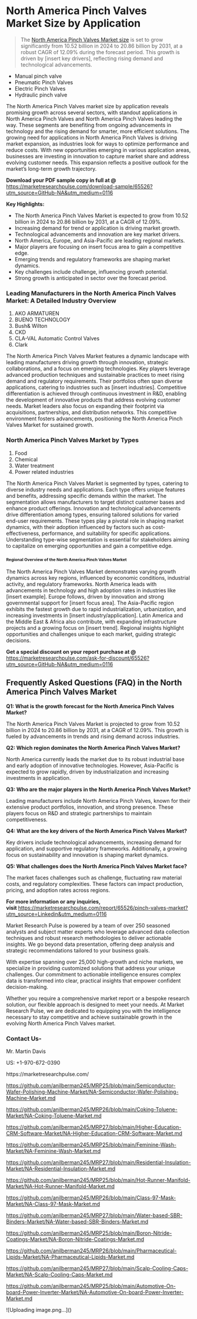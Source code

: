 <h1>North America Pinch Valves Market&nbsp;Size by Application</h1><blockquote><p>The <a href="https://marketresearchpulse.com/download-sample/65526?utm_source=GitHub-NA&amp;utm_medium=0116">North America Pinch Valves Market size</a> is set to grow significantly from 10.52 billion in 2024 to 20.86 billion by 2031, at a robust CAGR of 12.09% during the forecast period. This growth is driven by [insert key drivers], reflecting rising demand and technological advancements.</p></blockquote><ul><li>Manual pinch valve<li> Pneumatic Pinch Valves<li> Electric Pinch Valves<li> Hydraulic pinch valve</li></ul><p>The North America Pinch Valves market size by application reveals promising growth across several sectors, with standout applications in North America Pinch Valves and North America Pinch Valves leading the way. These segments are benefiting from ongoing advancements in technology and the rising demand for smarter, more efficient solutions. The growing need for applications in North America Pinch Valves is driving market expansion, as industries look for ways to optimize performance and reduce costs. With new opportunities emerging in various application areas, businesses are investing in innovation to capture market share and address evolving customer needs. This expansion reflects a positive outlook for the market’s long-term growth trajectory.</p><p><strong>Download your PDF sample copy in full at @ </strong><a href="https://marketresearchpulse.com/download-sample/65526?utm_source=GitHub-NA&amp;utm_medium=0116">https://marketresearchpulse.com/download-sample/65526?utm_source=GitHub-NA&amp;utm_medium=0116</a></p><p><strong>Key Highlights: </strong></p><ul><li>The North America Pinch Valves Market is expected to grow from 10.52 billion in 2024 to 20.86 billion by 2031, at a CAGR of 12.09%.</li><li>Increasing demand for trend or application is driving market growth.</li><li>Technological advancements and innovation are key market drivers.</li><li>North America, Europe, and Asia-Pacific are leading regional markets.</li><li>Major players are focusing on insert focus area to gain a competitive edge.</li><li>Emerging trends and regulatory frameworks are shaping market dynamics.</li><li>Key challenges include challenge, influencing growth potential.</li><li>Strong growth is anticipated in sector over the forecast period.</li></ul><h3>Leading Manufacturers in the North America Pinch Valves Market: A Detailed Industry Overview</h3><ol><li>AKO ARMATUREN</li><li>BUENO TECHNOLOGY</li><li>Bush& Wilton</li><li>CKD</li><li>CLA-VAL Automatic Control Valves</li><li>Clark</li></ol><div class="flex max-w-full flex-col flex-grow"><div class="min-h-8 text-message flex w-full flex-col items-end gap-2 whitespace-normal break-words [.text-message+&amp;]:mt-5" dir="auto" data-message-author-role="assistant" data-message-id="fd8432e4-4910-450d-b182-61b7bfb0a01f" data-message-model-slug="gpt-4o"><div class="flex w-full flex-col gap-1 empty:hidden first:pt-[3px]"><div class="markdown prose w-full break-words dark:prose-invert light"><p>The North America Pinch Valves Market features a dynamic landscape with leading manufacturers driving growth through innovation, strategic collaborations, and a focus on emerging technologies. Key players leverage advanced production techniques and sustainable practices to meet rising demand and regulatory requirements. Their portfolios often span diverse applications, catering to industries such as [insert industries]. Competitive differentiation is achieved through continuous investment in R&amp;D, enabling the development of innovative products that address evolving customer needs. Market leaders also focus on expanding their footprint via acquisitions, partnerships, and distribution networks. This competitive environment fosters advancements, positioning the North America Pinch Valves Market for sustained growth.</p></div></div></div></div><h3>North America Pinch Valves Market by Types</h3><ol><li>Food<li> Chemical<li> Water treatment<li> Power related industries</li></ol><div class="flex max-w-full flex-col flex-grow"><div class="min-h-8 text-message flex w-full flex-col items-end gap-2 whitespace-normal break-words [.text-message+&amp;]:mt-5" dir="auto" data-message-author-role="assistant" data-message-id="084470be-0bb7-4664-bddf-5156b4f41249" data-message-model-slug="gpt-4o-mini"><div class="flex w-full flex-col gap-1 empty:hidden first:pt-[3px]"><div class="markdown prose w-full break-words dark:prose-invert light"><p>The North America Pinch Valves Market is segmented by types, catering to diverse industry needs and applications. Each type offers unique features and benefits, addressing specific demands within the market. The segmentation allows manufacturers to target distinct customer bases and enhance product offerings. Innovation and technological advancements drive differentiation among types, ensuring tailored solutions for varied end-user requirements. These types play a pivotal role in shaping market dynamics, with their adoption influenced by factors such as cost-effectiveness, performance, and suitability for specific applications. Understanding type-wise segmentation is essential for stakeholders aiming to capitalize on emerging opportunities and gain a competitive edge.</p></div></div></div></div><h3><span style="font-size: 11px;">Regional Overview of the North America Pinch Valves Market</span></h3><div class="flex max-w-full flex-col flex-grow"><div class="min-h-8 text-message flex w-full flex-col items-end gap-2 whitespace-normal break-words [.text-message+&amp;]:mt-5" dir="auto" data-message-author-role="assistant" data-message-id="e9038762-ce64-4e30-91c9-9bd413514231" data-message-model-slug="gpt-4o-mini"><div class="flex w-full flex-col gap-1 empty:hidden first:pt-[3px]"><div class="markdown prose w-full break-words dark:prose-invert light"><p>The North America Pinch Valves Market demonstrates varying growth dynamics across key regions, influenced by economic conditions, industrial activity, and regulatory frameworks. North America leads with advancements in technology and high adoption rates in industries like [insert example]. Europe follows, driven by innovation and strong governmental support for [insert focus area]. The Asia-Pacific region exhibits the fastest growth due to rapid industrialization, urbanization, and increasing investments in [insert industry/application]. Latin America and the Middle East &amp; Africa also contribute, with expanding infrastructure projects and a growing focus on [insert trend]. Regional insights highlight opportunities and challenges unique to each market, guiding strategic decisions.</p></div></div></div></div><p><strong>Get a special discount on your report purchase at @ </strong><a href="https://marketresearchpulse.com/ask-for-discount/65526?utm_source=GitHub-NA&amp;utm_medium=0116">https://marketresearchpulse.com/ask-for-discount/65526?utm_source=GitHub-NA&amp;utm_medium=0116</a></p><h2>Frequently Asked Questions (FAQ) in the North America Pinch Valves Market</h2><p><strong>Q1: What is the growth forecast for the North America Pinch Valves Market?</strong></p><p>The North America Pinch Valves Market is projected to grow from 10.52 billion in 2024 to 20.86 billion by 2031, at a CAGR of 12.09%. This growth is fueled by advancements in trends and rising demand across industries.</p><p><strong>Q2: Which region dominates the North America Pinch Valves Market?</strong></p><p>North America currently leads the market due to its robust industrial base and early adoption of innovative technologies. However, Asia-Pacific is expected to grow rapidly, driven by industrialization and increasing investments in application.</p><p><strong>Q3: Who are the major players in the North America Pinch Valves Market?</strong></p><p>Leading manufacturers include North America Pinch Valves, known for their extensive product portfolios, innovation, and strong presence. These players focus on R&amp;D and strategic partnerships to maintain competitiveness.</p><p><strong>Q4: What are the key drivers of the North America Pinch Valves Market?</strong></p><p>Key drivers include technological advancements, increasing demand for application, and supportive regulatory frameworks. Additionally, a growing focus on sustainability and innovation is shaping market dynamics.</p><p><strong>Q5: What challenges does the North America Pinch Valves Market face?</strong></p><p>The market faces challenges such as challenge, fluctuating raw material costs, and regulatory complexities. These factors can impact production, pricing, and adoption rates across regions.</p><p><strong>For more information or any inquiries, visit&nbsp;</strong><a href="https://marketresearchpulse.com/report/65526/pinch-valves-market?utm_source=Linkedin&utm_medium=0116">https://marketresearchpulse.com/report/65526/pinch-valves-market?utm_source=Linkedin&utm_medium=0116</a></p><p>Market Research Pulse is powered by a team of over 250 seasoned analysts and subject matter experts who leverage advanced data collection techniques and robust research methodologies to deliver actionable insights. We go beyond data presentation, offering deep analysis and strategic recommendations tailored to your business goals.</p><p>With expertise spanning over 25,000 high-growth and niche markets, we specialize in providing customized solutions that address your unique challenges. Our commitment to actionable intelligence ensures complex data is transformed into clear, practical insights that empower confident decision-making.</p><p>Whether you require a comprehensive market report or a bespoke research solution, our flexible approach is designed to meet your needs. At Market Research Pulse, we are dedicated to equipping you with the intelligence necessary to stay competitive and achieve sustainable growth in the evolving North America Pinch Valves market.</p><h3><strong>Contact Us-</strong></h3><p>Mr. Martin Davis</p><p>US: +1-970-672-0390</p><p>https://marketresearchpulse.com/</p><p><a href="https://github.com/anilberman245/MRP25/blob/main/Semiconductor-Wafer-Polishing-Machine-Market/NA-Semiconductor-Wafer-Polishing-Machine-Market.md">https://github.com/anilberman245/MRP25/blob/main/Semiconductor-Wafer-Polishing-Machine-Market/NA-Semiconductor-Wafer-Polishing-Machine-Market.md</a></p><p><a href="https://github.com/anilberman245/MRP26/blob/main/Coking-Toluene-Market/NA-Coking-Toluene-Market.md">https://github.com/anilberman245/MRP26/blob/main/Coking-Toluene-Market/NA-Coking-Toluene-Market.md</a></p><p><a href="https://github.com/anilberman245/MRP27/blob/main/Higher-Education-CRM-Software-Market/NA-Higher-Education-CRM-Software-Market.md">https://github.com/anilberman245/MRP27/blob/main/Higher-Education-CRM-Software-Market/NA-Higher-Education-CRM-Software-Market.md</a></p><p><a href="https://github.com/anilberman245/MRP25/blob/main/Feminine-Wash-Market/NA-Feminine-Wash-Market.md">https://github.com/anilberman245/MRP25/blob/main/Feminine-Wash-Market/NA-Feminine-Wash-Market.md</a></p><p><a href="https://github.com/anilberman245/MRP27/blob/main/Residential-Insulation-Market/NA-Residential-Insulation-Market.md">https://github.com/anilberman245/MRP27/blob/main/Residential-Insulation-Market/NA-Residential-Insulation-Market.md</a></p><p><a href="https://github.com/anilberman245/MRP25/blob/main/Hot-Runner-Manifold-Market/NA-Hot-Runner-Manifold-Market.md">https://github.com/anilberman245/MRP25/blob/main/Hot-Runner-Manifold-Market/NA-Hot-Runner-Manifold-Market.md</a></p><p><a href="https://github.com/anilberman245/MRP26/blob/main/Class-97-Mask-Market/NA-Class-97-Mask-Market.md">https://github.com/anilberman245/MRP26/blob/main/Class-97-Mask-Market/NA-Class-97-Mask-Market.md</a></p><p><a href="https://github.com/anilberman245/MRP27/blob/main/Water-based-SBR-Binders-Market/NA-Water-based-SBR-Binders-Market.md">https://github.com/anilberman245/MRP27/blob/main/Water-based-SBR-Binders-Market/NA-Water-based-SBR-Binders-Market.md</a></p><p><a href="https://github.com/anilberman245/MRP25/blob/main/Boron-Nitride-Coatings-Market/NA-Boron-Nitride-Coatings-Market.md">https://github.com/anilberman245/MRP25/blob/main/Boron-Nitride-Coatings-Market/NA-Boron-Nitride-Coatings-Market.md</a></p><p><a href="https://github.com/anilberman245/MRP26/blob/main/Pharmaceutical-Lipids-Market/NA-Pharmaceutical-Lipids-Market.md">https://github.com/anilberman245/MRP26/blob/main/Pharmaceutical-Lipids-Market/NA-Pharmaceutical-Lipids-Market.md</a></p><p><a href="https://github.com/anilberman245/MRP27/blob/main/Scalp-Cooling-Caps-Market/NA-Scalp-Cooling-Caps-Market.md">https://github.com/anilberman245/MRP27/blob/main/Scalp-Cooling-Caps-Market/NA-Scalp-Cooling-Caps-Market.md</a></p><p><a href="https://github.com/anilberman245/MRP25/blob/main/Automotive-On-board-Power-Inverter-Market/NA-Automotive-On-board-Power-Inverter-Market.md">https://github.com/anilberman245/MRP25/blob/main/Automotive-On-board-Power-Inverter-Market/NA-Automotive-On-board-Power-Inverter-Market.md</a></p>
![Uploading image.png…]()
